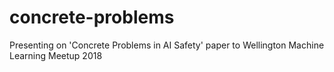 # concrete-problems
Presenting on 'Concrete Problems in AI Safety' paper to Wellington Machine Learning Meetup 2018
